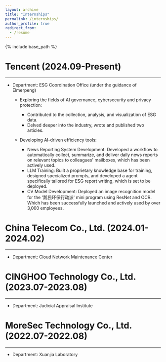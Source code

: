 ```yaml
---
layout: archive
title: "Internships"
permalink: /internships/
author_profile: true
redirect_from:
  - /resume
---
```


{% include base_path %}


Tencent (2024.09-Present)
======
---
* Department: ESG Coordination Office (under the guidance of Elmerpeng)

  * Exploring the fields of AI governance, cybersecurity and privacy protection:
    * Contributed to the collection, analysis, and visualization of ESG data.
    * Delved deeper into the industry, wrote and published two articles.

  * Developing AI-driven efficiency tools:
    * News Reporting System Development: Developed a workflow to automatically collect, summarize, and deliver daily news reports on relevant topics to colleagues' mailboxes, which has been actively used.
    * LLM Training: Built a proprietary knowledge base for training, designed specialized prompts, and developed a agent specifically tailored for ESG report writing, which is set to be deployed.
    * CV Model Development: Deployed an image recognition model for the '鹅民环保行动派' mini program using ResNet and OCR. Which has been successfully launched and actively used by over 3,000 employees.


China Telecom Co., Ltd. (2024.01-2024.02)
======
---
* Department: Cloud Network Maintenance Center


CINGHOO Technology Co., Ltd. (2023.07-2023.08)
======
---
* Department: Judicial Appraisal Institute


MoreSec Technology Co., Ltd. (2022.07-2022.08)
======
---
* Department: Xuanjia Laboratory
